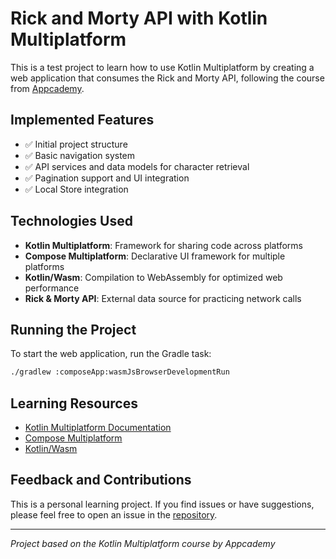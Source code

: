 # Rick and Morty API with Kotlin Multiplatform

This is a test project to learn how to use Kotlin Multiplatform by creating a web application that consumes the Rick and
Morty API, following the course
from [Appcademy](https://www.appcademy.dev/kotlin-multiplataforma-compose-curso-definitivo-desde-0).

## Implemented Features

- ✅ Initial project structure
- ✅ Basic navigation system
- ✅ API services and data models for character retrieval
- ✅ Pagination support and UI integration
- ✅ Local Store integration

## Technologies Used

- **Kotlin Multiplatform**: Framework for sharing code across platforms
- **Compose Multiplatform**: Declarative UI framework for multiple platforms
- **Kotlin/Wasm**: Compilation to WebAssembly for optimized web performance
- **Rick & Morty API**: External data source for practicing network calls

## Running the Project

To start the web application, run the Gradle task:

```bash
./gradlew :composeApp:wasmJsBrowserDevelopmentRun
```

## Learning Resources

- [Kotlin Multiplatform Documentation](https://www.jetbrains.com/help/kotlin-multiplatform-dev/get-started.html)
- [Compose Multiplatform](https://github.com/JetBrains/compose-multiplatform/)
- [Kotlin/Wasm](https://kotl.in/wasm/)

## Feedback and Contributions

This is a personal learning project. If you find issues or have suggestions, please feel free to open an issue in
the [repository](https://github.com/AdriReche/kmp-rick-morty-web).

---

*Project based on the Kotlin Multiplatform course by Appcademy*